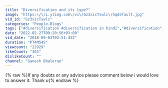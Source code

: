 ```yaml
---
title: "Diversification and its type?"
image: "https:\/\/i.ytimg.com\/vi\/Gz3xicTswlc\/hqdefault.jpg"
vid_id: "Gz3xicTswlc"
categories: "People-Blogs"
tags: ["#diversification #diversification in hindi","#diversification","#types of diversification"]
date: "2022-02-27T09:20:56+03:00"
vid_date: "2018-09-03T02:51:45Z"
duration: "PT4M54S"
viewcount: "22929"
likeCount: "303"
dislikeCount: ""
channel: "Ganesh Bhalerao"
---
```

{% raw %}If any doubts or any advice please comment below i would love to answer it. Thank u{% endraw %}

